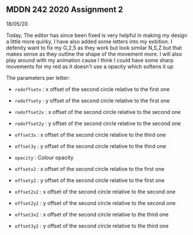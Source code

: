 ## MDDN 242 2020 Assignment 2

18/05/20

Today, The editor has since been fixed is very helpful in making my design a little more quirky, I have also added some letters into my exbition. I defenity want to fix my G,2,5 as they work but look similar N,S,Z but that makes sense as they outline the shape of the movement more. I will also play around with my animation cause I think I could have some sharp movements for my red as it doesn't use a opacity which softens it up

The parameters per letter:

  * `redoffsetx` : x offset of the second circle relative to the first one
  * `redoffsety` : y offset of the second circle relative to the first one
  * `redoffset2x` : x offset of the second circle relative to the second one
  * `redoffset2y` : y offset of the second circle relative to the second one
  * `offset3x` : x offset of the second circle relative to the third one
  * `offset3y` : y offset of the second circle relative to the third one

  *	`opacity` : Colour opacity

  * `offsetx2` : x offset of the second circle relative to the first one
  * `offsety2` : y offset of the second circle relative to the first one
  * `offset2x2` : x offset of the second circle relative to the second one
  * `offset2y2` : y offset of the second circle relative to the second one
  * `offset3x2` : x offset of the second circle relative to the third one
  * `offset3y2` : y offset of the second circle relative to the third one

